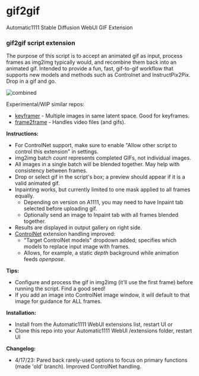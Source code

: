 # gif2gif
Automatic1111 Stable Diffusion WebUI GIF Extension

### gif2gif script extension

The purpose of this script is to accept an animated gif as input, process frames as img2img typically would, and recombine them back into an animated gif. Intended to provide a fun, fast, gif-to-gif workflow that supports new models and methods such as Controlnet and InstructPix2Pix. Drop in a gif and go.

![combined](https://user-images.githubusercontent.com/93007558/224235828-f4d0be70-67da-41fc-b225-558576b4b5d4.gif)

Experimental/WIP similar repos:
- [keyframer](https://github.com/LonicaMewinsky/sd-webui-keyframer) - Multiple images in same latent space. Good for keyframes.
- [frame2frame](https://github.com/LonicaMewinsky/frame2frame) - Handles video files (and gifs).

**Instructions:**
 - For ControlNet support, make sure to enable "Allow other script to control this extension" in settings.
 - img2img batch *count* represents completed GIFs, not individual images.
 - All images in a single batch will be blended together. May help with consistency between frames.
 - Drop or select gif in the script's box; a preview should appear if it is a valid animated gif.
 - Inpainting works, but currently limited to one mask applied to all frames equally.
   - Depending on version on A1111, you may need to have Inpaint tab selected before uploading gif.
   - Optionally send an image to Inpaint tab with all frames blended together.
 - Results are displayed in output gallery on right side.
 - [ControlNet](https://github.com/Mikubill/sd-webui-controlnet) extension handling improved:
   - "Target ControlNet models" dropdown added; specifies which models to replace input image with frames.
   - Allows, for example, a static *depth* background while animation feeds *openpose*.

**Tips:**
 - Configure and process the gif in img2img (it'll use the first frame) before running the script. Find a good seed!
 - If you add an image into ControlNet image window, it will default to that image for guidance for ALL frames.

**Installation:**
 - Install from the Automatic1111 WebUI extensions list, restart UI or
 - Clone this repo into your Automatic1111 WebUI /extensions folder, restart UI
 
**Changelog:**
- 4/17/23: Pared back rarely-used options to focus on primary functions (made 'old' branch). Improved ControlNet handling.